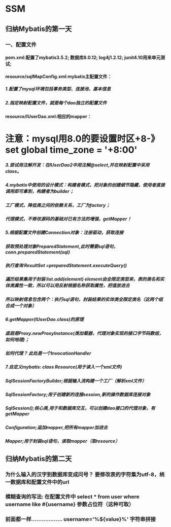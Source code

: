 # SSM
## 归纳Mybatis的第一天
### 一、配置文件
#### pom.xml:配置了mybatis3.5.2; 数据库8.0.12; log4j1.2.12; junit4.10用来单元测试;
#### resource/sqlMapConfig.xml:mybatis主配置文件：
##### 1.配置了mysql环境包括事务类型、连接池、基本信息
##### 2.指定映射配置文件，就是每个dao独立的配置文件
#### resource/IUserDao.xml:相应的mapper：
# 注意：mysql用8.0的要设置时区+8-》set global time_zone = '+8:00'
##### 3.尝试用注解开发：在IUserDao2中用注解@select,并在映射配置中采用class。
##### 4.mybatis中使用的设计模式：构建者模式，把对象的创建细节隐藏，使用者直接调用即可拿到，构建者为builder；
#####                          工厂模式，降低类之间的依赖关系，工厂为factory；
#####                          代理模式，不修改源码的基础对已有方法的增强，getMapper！
##### 5.根据配置文件创建Connection对象：注册驱动，获取连接
#####   获取预处理对象PreparedStatement,此时需要sql语句，conn.preparedStatement(sql)
#####   执行查询 ResultSet =preparedStatement.executeQuery()
#####   遍历结果集用于封装 list.add(element)  element由全限定类型来，表的类名和实体类属性一致，所以可以用反射根据名称获取属性，把值放进去
#####   所以映射信息包含两个：执行sql语句，封装结果的实体类全限定类名（这两个组合成一个对象）
##### 6.getMapper(IUserDao.class)的原理
#####   底层是Proxy.newProxyInstance(类加载器，代理对象实现的接口字节码数组，如何地理)；
#####   如何代理？ 此处是一个InvocationHandler  
##### 7.自定义mybatis: class Resource(用于读入一个xml文件)
#####                 SqlSessionFactoryBuilder;根据输入流构建一个工厂（解析xml文件）
#####                 SqlSessionFactory;用于创建新的连接session,新的操作数据库连接对象
#####                 SqlSession();核心类,用于和数据库交互，可以创建dao接口的代理对象，有getMapper
#####                 Configuration;追加mapper,把所有mapper加进去
#####                 Mapper;用于封装sql语句，读取mapper（取resource）

## 归纳Mybatis的第二天
### 为什么输入的汉字到数据库变成问号？    要修改表的字符集为utf-8，统一数据库和配置文件中的url
### 模糊查询的写法: 在配置文件中 select * from user where username like #{username} 参数占位符（这种可取）
###                              前面都一样………………       username='%${value}%'    字符串拼接